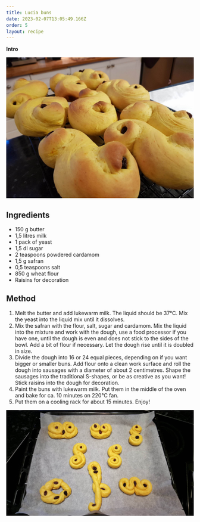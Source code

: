```yaml
---
title: Lucia buns
date: 2023-02-07T13:05:49.166Z
order: 5
layout: recipe
---
```

**Intro**

![](../uploads/329858308_920890952431910_8125871654744726509_n.jpg)



## **Ingredients**

* 150 g butter
* 1,5 litres milk
* 1 pack of yeast
* 1,5 dl sugar
* 2 teaspoons powdered cardamom
* 1,5 g safran 
* 0,5 teaspoons salt
* 850 g wheat flour
* Raisins for decoration

## Method

1. Melt the butter and add lukewarm milk. The liquid should be 37℃. Mix the yeast into the liquid mix until it dissolves. 
2. Mix the safran with the flour, salt, sugar and cardamom. Mix the liquid into the mixture and work with the dough, use a food processor if you have one, until the dough is even and does not stick to the sides of the bowl. Add a bit of flour if necessary. Let the dough rise until it is doubled in size. 
3. Divide the dough into 16 or 24 equal pieces, depending on if you want bigger or smaller buns. Add flour onto a clean work surface and roll the dough into sausages with a diameter of about 2 centimetres. Shape the sausages into the traditional S-shapes, or be as creative as you want! Stick raisins into the dough for decoration. 
4. Paint the buns with lukewarm milk. Put them in the middle of the oven and bake for ca. 10 minutes on 220℃ fan. 
5. Put them on a cooling rack for about 15 minutes. Enjoy!

![](../uploads/328875161_716324039950652_3087896517866004303_n.jpg)
